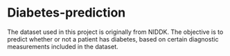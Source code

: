 # Diabetes-prediction
The dataset used in this project is originally from NIDDK. The objective is to predict whether or not a patient has diabetes, based on certain diagnostic measurements included in the dataset.
